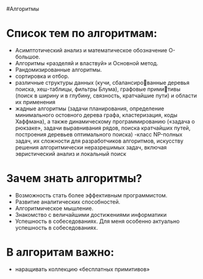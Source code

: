 #Алгоритмы 

# Список тем по алгоритмам:
- Асимптотический анализ и математическое обозначение O-большое.
- Алгоритмы «разделяй и властвуй» и Основной метод. 
- Рандомизированные алгоритмы.
- сортировка и отбор.
- различные структуры данных (кучи, сбалансированные деревья поиска, хеш-таблицы, фильтры Блума), графовые примитивы (поиск в ширину и в глубину, связность, кратчайшие пути) и области 
их применения
- жадные алгоритмы (задачи планирования, определение 
минимального остовного дерева графа, кластеризация, коды Хаффмана), 
а также динамическому программированию («задача о рюкзаке», задачи 
выравнивания рядов, поиска кратчайших путей, построения деревьев 
оптимального поиска)
-класс NP-полных задач, их сложности для разработчиков алгоритмов, искусству 
решения алгоритмически неразрешимых задач, включая эвристический 
анализ и локальный поиск

# Зачем знать алгоритмы?
- Возможность стать более эффективным программистом.
- Развитие аналитических способностей.
- Алгоритмическое мышление.
- Знакомство с величайшими достижениями информатики
- Успешность в собеседованиях.
Для меня особенно актуально успешность в собеседованиях.

# В алгоритам важно:
- наращивать коллекцию  «бесплатных примитивов»

